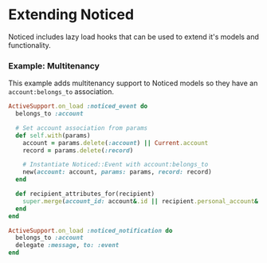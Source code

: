 # Extending Noticed

Noticed includes lazy load hooks that can be used to extend it's models and functionality.

### Example: Multitenancy

This example adds multitenancy support to Noticed models so they have an `account:belongs_to` association.

```ruby
ActiveSupport.on_load :noticed_event do
  belongs_to :account

  # Set account association from params
  def self.with(params)
    account = params.delete(:account) || Current.account
    record = params.delete(:record)

    # Instantiate Noticed::Event with account:belongs_to
    new(account: account, params: params, record: record)
  end

  def recipient_attributes_for(recipient)
    super.merge(account_id: account&.id || recipient.personal_account&.id)
  end
end

ActiveSupport.on_load :noticed_notification do
  belongs_to :account
  delegate :message, to: :event
end
```
